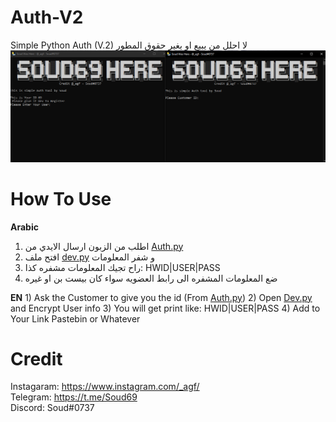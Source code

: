 # Auth-V2
Simple Python Auth (V.2)
لا احلل من يبيع او يغير حقوق المطور
![alt text](https://github.com/Soud69/Auth-V2/blob/main/image.png?raw=true)

# How To Use
**Arabic**
1) اطلب من الزبون ارسال الايدي من [Auth.py](f) 
2) افتح ملف [dev.py](google) و شفر المعلومات 
3) راح تجيك المعلومات مشفره كذا: HWID|USER|PASS
4) ضع المعلومات المشفره الى رابط العضويه سواء كان بيست بن او غيره

**EN** 1) Ask the Customer to give you the id (From [Auth.py](https://www.google.com))
2) Open [Dev.py](https://www.google.com) and Encrypt User info
3) You will get print like: HWID|USER|PASS
4) Add to Your Link Pastebin or Whatever

# Credit

Instagaram: https://www.instagram.com/_agf/ <br />
Telegram: https://t.me/Soud69 <br />
Discord: Soud#0737
